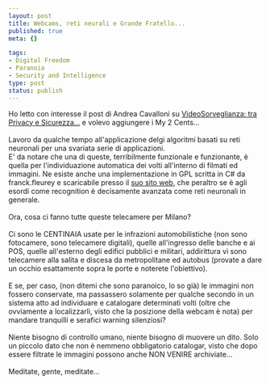 ```yaml
--- 
layout: post
title: Webcams, reti neurali e Grande Fratello...
published: true
meta: {}

tags: 
- Digital Freedom
- Paranoia
- Security and Intelligence
type: post
status: publish
---
```

 <div style="clear:both;"></div>Ho letto con interesse il post di Andrea Cavalloni su <a href="http://blogs.ugidotnet.org/raider/articles/4033.aspx">VideoSorveglianza: tra Privacy e Sicurezza...</a> e volevo aggiungere i My 2 Cents...<br /><br /> Lavoro da qualche tempo all'applicazione delgi algoritmi basati su reti neuronali per una svariata serie di applicazioni.<br /> E' da notare che una di queste, terribilmente funzionale e funzionante, è quella per l'individuazione automatica dei volti all'interno di filmati ed immagini. Ne esiste anche una implementazione in GPL scritta in C# da franck.fleurey e scaricabile presso il <a href="http://franck.fleurey.free.fr/FaceDetection/home.htm">suo sito web</a>, che peraltro se è agli esordi come recognition è decisamente avanzata come reti neuronali in generale.<br /><br /> Ora, cosa ci fanno tutte queste telecamere per Milano?<br /><br /> Ci sono le CENTINAIA usate per le infrazioni automobilistiche (non sono fotocamere, sono telecamere digitali), quelle all'ingresso delle banche e ai POS, quelle all'esterno degli edifici pubblici e militari, addirittura vi sono telecamere alla salita e discesa da metropolitane ed autobus (provate a dare un occhio esattamente sopra le porte e noterete l'obiettivo).<br /><br /> E se, per caso, (non ditemi che sono paranoico, lo so già) le immagini non fossero conservate, ma passassero solamente per qualche secondo in un sistema atto ad individuare e catalogare determinati volti (oltre che ovviamente a localizzarli, visto che la posizione della webcam è nota) per mandare tranquilli e serafici warning silenziosi?<br /><br /> Niente bisogno di controllo umano, niente bisogno di muovere un dito. Solo un piccolo dato che non è nemmeno obbligatorio catalogar, visto che dopo essere filtrate le immagini possono anche NON VENIRE archiviate...<br /><br /> Meditate, gente, meditate...<div style="clear:both; padding-bottom: 0.25em;"></div> 
